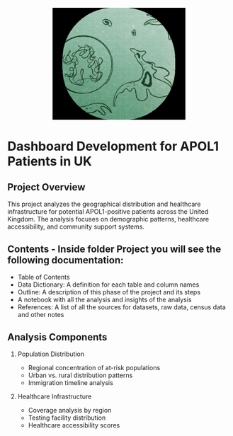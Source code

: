 <p align="center">
  <img src="assets/apol1.png" width="300" alt="APOL1 Analysis">
</p>

# Dashboard Development for APOL1 Patients in UK

## Project Overview
This project analyzes the geographical distribution and healthcare infrastructure for potential APOL1-positive patients across the United Kingdom. The analysis focuses on demographic patterns, healthcare accessibility, and community support systems.

## Contents - Inside folder Project you will see the following documentation:
- Table of Contents
- Data Dictionary: A definition for each table and column names
- Outline: A description of this phase of the project and its steps
- A notebook with all the analysis and insights of the analysis
- References: A list of all the sources for datasets, raw data, census data and other notes

## Analysis Components
1. Population Distribution
   - Regional concentration of at-risk populations
   - Urban vs. rural distribution patterns
   - Immigration timeline analysis

2. Healthcare Infrastructure
   - Coverage analysis by region
   - Testing facility distribution
   - Healthcare accessibility scores